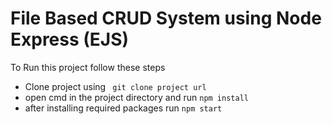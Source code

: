 <h1>File Based CRUD System using Node Express (EJS)</h1>
<p>To Run this project follow these steps</p>
<ul>
  <li>Clone project using  <code> git clone project url </code></li>
  <li>open cmd in the project directory and run <code>npm install </code></li>
  <li>after installing required packages run <code>npm start</code></li>
</ul>
